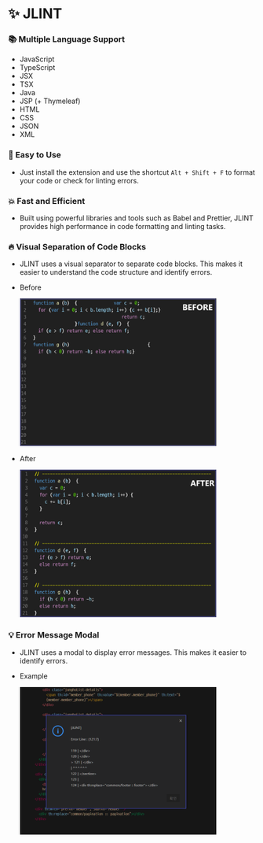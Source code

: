 # ✨ JLINT

### 📚 Multiple Language Support

- JavaScript
- TypeScript
- JSX
- TSX
- Java
- JSP (+ Thymeleaf)
- HTML
- CSS
- JSON
- XML

### 🚀 Easy to Use
  - Just install the extension and use the shortcut `Alt + Shift + F` to
    format your code or check for linting errors.

### 💥 Fast and Efficient
  - Built using powerful libraries and tools such as Babel and Prettier, JLINT provides
    high performance in code formatting and linting tasks.

### 🔥 Visual Separation of Code Blocks
  - JLINT uses a visual separator to separate code blocks. This makes it easier to
    understand the code structure and identify errors.

  - Before

    <img src="./src/assets/image/1.png" width="400" height="300"/>

  - After

    <img src="./src/assets/image/2.png" width="400" height="300"/>

### 💡 Error Message Modal
  - JLINT uses a modal to display error messages. This makes it easier to
    identify errors.

  - Example

    <img src="./src/assets/image/3.png" width="400" height="300"/>